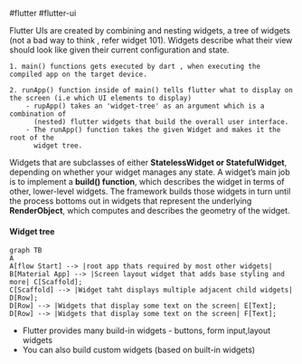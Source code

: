 #flutter 
#flutter-ui

Flutter UIs are created by combining and nesting widgets, a tree of widgets (not a bad way to think , refer widget 101). Widgets describe what their view should look like given their current configuration and state.



```
1. main() functions gets executed by dart , when executing the compiled app on the target device.

2. runApp() function inside of main() tells flutter what to display on the screen (i.e which UI elements to display)
	- rupApp() takes an 'widget-tree' as an argument which is a combination of 
	  (nested) flutter widgets that build the overall user interface.
	- The runApp() function takes the given Widget and makes it the root of the
	  widget tree. 
```

Widgets that are subclasses of either **StatelessWidget or StatefulWidget**, depending on whether your widget manages any state. A widget’s main job is to implement a **build() function**, which describes the widget in terms of other, lower-level widgets. The framework builds those widgets in turn until the process bottoms out in widgets that represent the underlying **RenderObject**, which computes and describes the geometry of the widget.

#### Widget tree

```mermaid
graph TB 
A
A[flow Start] --> |root app thats required by most other widgets| B[Material App] --> |Screen layout widget that adds base styling and more| C[Scaffold];
C[Scaffold] --> |Widget taht displays multiple adjacent child widgets| D[Row];
D[Row] --> |Widgets that display some text on the screen| E[Text];
D[Row] --> |Widgets that display some text on the screen| F[Text];
```

- Flutter provides many build-in widgets - buttons, form input,layout widgets
- You can also build custom widgets (based on built-in widgets)
